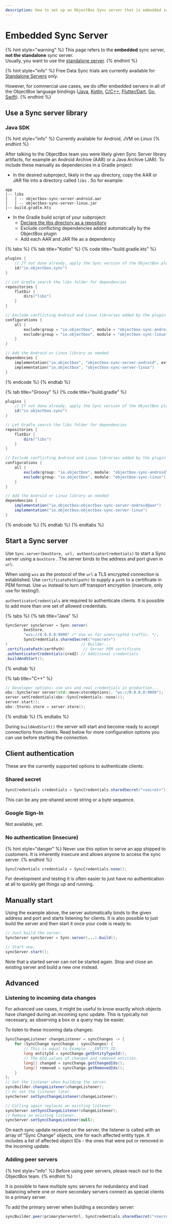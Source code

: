 ```yaml
---
description: How to set up an ObjectBox Sync server that is embedded in your application.
---
```


# Embedded Sync Server

{% hint style="warning" %}
This page refers to the **embedded** sync server, **not the standalone** sync server.\
Usually, you want to use the [standalone server](../objectbox-sync-server.md).
{% endhint %}

{% hint style="info" %}
Free Data Sync trials are currently available for [Standalone Servers](https://sync.objectbox.io/objectbox-sync-server) only.&#x20;

However, for commercial use cases, we do offer embedded servers in all of the ObjectBox language bindings ([Java](https://docs.objectbox.io/), [Kotlin](https://docs.objectbox.io/), [C/C++](https://cpp.objectbox.io/), [Flutter/Dart](https://docs.objectbox.io/), [Go](https://golang.objectbox.io/), [Swift](https://swift.objectbox.io/)).
{% endhint %}

## Use a Sync server library

### Java SDK

{% hint style="info" %}
Currently available for Android, JVM on Linux
{% endhint %}

After talking to the ObjectBox team you were likely given Sync Server library artifacts, for example an Android Archive (AAR) or a Java Archive (JAR). To include these manually as dependencies in a Gradle project:

* In the desired subproject, likely in the `app` directory, copy the AAR or JAR file into a directory called `libs` . So for example:

```
app
|-- libs
|   | -- objectbox-sync-server-android.aar
|   | -- objectbox-sync-server-linux.jar
|-- build.gradle.kts
```

* In the Gradle build script of your subproject:
  * [Declare the libs directory as a repository](https://docs.gradle.org/current/userguide/declaring_repositories.html)
  * Exclude conflicting dependencies added automatically by the ObjectBox plugin
  * Add each AAR and JAR file as a dependency

{% tabs %}
{% tab title="Kotlin" %}
{% code title="build.gradle.kts" %}
```kotlin
plugins {
    // If not done already, apply the Sync version of the ObjectBox plugin
    id("io.objectbox.sync")
}

// Let Gradle search the libs folder for dependencies
repositories {
    flatDir {
        dirs("libs")
    }
}

// Exclude conflicting Android and Linux libraries added by the plugin
configurations {
    all {
        exclude(group = "io.objectbox", module = "objectbox-sync-android")
        exclude(group = "io.objectbox", module = "objectbox-sync-linux")
    }
}

// Add the Android or Linux library as needed
dependencies {
    implementation("io.objectbox", "objectbox-sync-server-android", ext = "aar")
    implementation("io.objectbox", "objectbox-sync-server-linux")
}
```
{% endcode %}
{% endtab %}

{% tab title="Groovy" %}
{% code title="build.gradle" %}
```groovy
plugins {
    // If not done already, apply the Sync version of the ObjectBox plugin
    id("io.objectbox.sync")
}

// Let Gradle search the libs folder for dependencies
repositories {
    flatDir {
        dirs("libs")
    }
}

// Exclude conflicting Android and Linux libraries added by the plugin
configurations {
    all {
        exclude(group: "io.objectbox", module: "objectbox-sync-android")
        exclude(group: "io.objectbox", module: "objectbox-sync-linux")
    }
}

// Add the Android or Linux library as needed
dependencies {
    implementation("io.objectbox:objectbox-sync-server-android@aar")
    implementation("io.objectbox:objectbox-sync-server-linux")
}
```
{% endcode %}
{% endtab %}
{% endtabs %}

## Start a Sync server

Use `Sync.server(boxStore, url, authenticatorCredentials)` to start a Sync server using a `boxStore` . The server binds to the address and port given in `url`.

When using `wss` as the protocol of the `url` a TLS encrypted connection is established. Use `certificatePath(path)` to supply a `path` to a certificate in PEM format. Use `ws` instead to turn off transport encryption (insecure, only use for testing!).

`authenticatorCredentials` are required to authenticate clients. It is possible to add more than one set of allowed credentials.

{% tabs %}
{% tab title="Java" %}
```java
SyncServer syncServer = Sync.server(
        boxStore,
        "wss://0.0.0.0:9999" /* Use ws for unencrypted traffic. */,
        SyncCredentials.sharedSecret("<secret>")
)                                // Builder...
.certificatePath(certPath)        // Server PEM certificate
.authenticatorCredentials(cred2) // Additional credentials
.buildAndStart();
```
{% endtab %}

{% tab title="C++" %}
```cpp
// Developer options; use wss and real credentials in production...
obx::SyncServer server(std::move(storeOptions), "ws://0.0.0.0:9999");
server.setCredentials(obx::SyncCredentials::none());
server.start();
obx::Store& store = server.store();
```
{% endtab %}
{% endtabs %}

During `buildAndStart()` the server will start and become ready to accept connections from clients. Read below for more configuration options you can use before starting the connection.&#x20;

## Client authentication

These are the currently supported options to authenticate clients:

### Shared secret

```java
SyncCredentials credentials = SyncCredentials.sharedSecret("<secret>");
```

This can be any pre-shared secret string or a byte sequence.

### Google Sign-In

Not available, yet.

### No authentication (insecure)

{% hint style="danger" %}
Never use this option to serve an app shipped to customers. It is inherently insecure and allows anyone to access the sync server.
{% endhint %}

```java
SyncCredentials credentials = SyncCredentials.none();
```

For development and testing it is often easier to just have no authentication at all to quickly get things up and running.

## Manually start

Using the example above, the server automatically binds to the given address and port and starts listening for clients. It is also possible to just build the server and then start it once your code is ready to.

```java
// Just build the server.
SyncServer syncServer = Sync.server(...).build();

// Start now.
syncServer.start();
```

Note that a started server can not be started again. Stop and close an existing server and build a new one instead.

## Advanced

### Listening to incoming data changes

For advanced use cases, it might be useful to know exactly which objects have changed during an incoming sync update. This is typically not necessary, as observing a box or a query may be easier.

To listen to these incoming data changes:

```java
SyncChangeListener changeListener = syncChanges -> {
    for (SyncChange syncChange : syncChanges) {
        // This is equal to Example_.__ENTITY_ID.
        long entityId = syncChange.getEntityTypeId();
        // The @Id values of changed and removed entities.
        long[] changed = syncChange.getChangedIds();
        long[] removed = syncChange.getRemovedIds();
    }
};
// Set the listener when building the server.
syncBuilder.changeListener(changeListener);
// Or set the listener later.
syncServer.setSyncChangeListener(changeListener);

// Calling again replaces an existing listener.
syncServer.setSyncChangeListener(changeListener);
// Remove an existing listener.
syncServer.setSyncChangeListener(null);
```

On each sync update received on the server, the listener is called with an array of "Sync Change" objects, one for each affected entity type. It includes a list of affected object IDs - the ones that were put or removed in the incoming update.

### Adding peer servers

{% hint style="info" %}
Before using peer servers, please reach out to the ObjectBox team.
{% endhint %}

It is possible to have multiple sync servers for redundancy and load balancing where one or more secondary servers connect as special clients to a primary server.

To add the primary server when building a secondary server:

```java
syncBuilder.peer(primaryServerUrl, SyncCredentials.sharedSecret("<secret>"));
```
